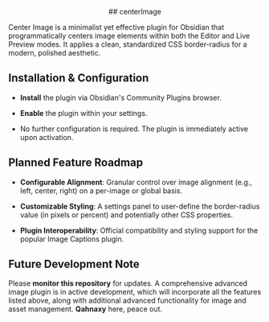 <p align="center">## centerImage</p>

Center Image is a minimalist yet effective plugin for Obsidian that programmatically centers image elements within both the Editor and Live Preview modes. It applies a clean, standardized CSS border-radius for a modern, polished aesthetic.

## Installation & Configuration

- **Install** the plugin via Obsidian's Community Plugins browser.

- **Enable** the plugin within your settings.

- No further configuration is required. The plugin is immediately active upon activation.

## Planned Feature Roadmap

- **Configurable Alignment**: Granular control over image alignment (e.g., left, center, right) on a per-image or global basis.

- **Customizable Styling**: A settings panel to user-define the border-radius value (in pixels or percent) and potentially other CSS properties.

- **Plugin Interoperability**: Official compatibility and styling support for the popular Image Captions plugin.

## Future Development Note

Please **monitor this repository** for updates. A comprehensive advanced image plugin is in active development, which will incorporate all the features listed above, along with additional advanced functionality for image and asset management. **Qahnaxy** here, peace out.

